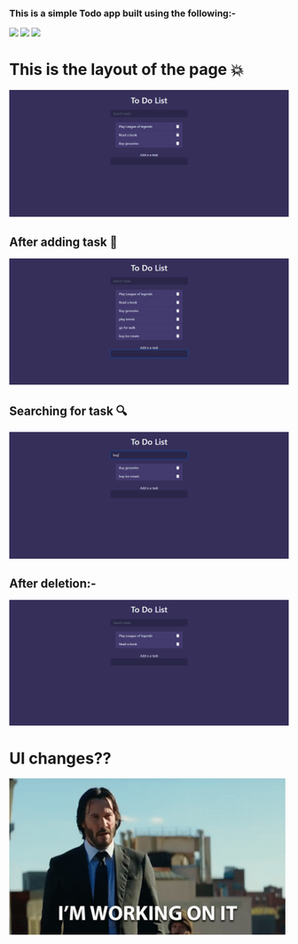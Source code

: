 
### This is a simple Todo app built using the following:-

<img src="https://img.icons8.com/color/48/000000/html-5--v1.png"/>

<img src="https://img.icons8.com/color/48/000000/bootstrap.png"/>

<img src="https://img.icons8.com/color/48/000000/javascript--v2.png"/>


# This is the layout of the page :boom: 
<img src="imgs/Layout.png" alt="layout 1"/>

## After adding task :page_facing_up: 
<img src="imgs/task_added.png" alt="task_added"/>

## Searching for task :mag:
<img src="imgs/search_task.png" alt="search"/>

## After deletion:- 
<img src="imgs/deleted_task.png" alt="search"/>
 

# UI changes??
<img src='imgs/johnwick.gif' alt='ninja-run'/>

